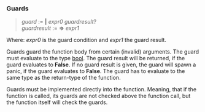 ### Guards

> *guard* := **|** *expr0* *guardresult*?\
> *guardresult* := **=>** *expr1*

Where: *expr0* is the guard condition and *expr1* the guard result.

Guards guard the function body from certain (invalid) arguments. The guard must
evaluate to the type [bool](./kernel_bool.md). The guard result will be
returned, if the guard evaluates to **False**.  If no guard result is given,
the guard will spawn a panic, if the guard evaluates to **False**. The guard
has to evaluate to the same type as the return-type of the function.

Guards must be implemented directly into the function. Meaning, that if the
function is called, its guards are not checked above the function call, but the
function itself will check the guards.
